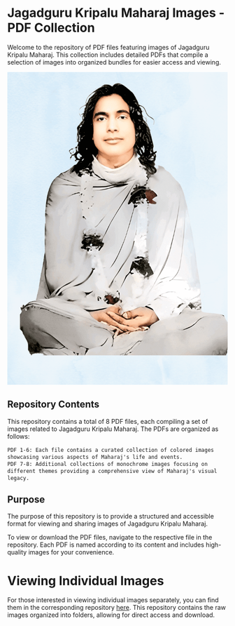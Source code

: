 # Jagadguru Kripalu Maharaj Images - PDF Collection

Welcome to the repository of PDF files featuring images of Jagadguru Kripalu Maharaj. This collection includes detailed PDFs that compile a selection of images into organized bundles for easier access and viewing.

![Jagadguru Kripalu Maharaj](cover.png)

## Repository Contents

This repository contains a total of 8 PDF files, each compiling a set of images related to Jagadguru Kripalu Maharaj. The PDFs are organized as follows:

    PDF 1-6: Each file contains a curated collection of colored images showcasing various aspects of Maharaj's life and events.
    PDF 7-8: Additional collections of monochrome images focusing on different themes providing a comprehensive view of Maharaj's visual legacy.

## Purpose

The purpose of this repository is to provide a structured and accessible format for viewing and sharing images of Jagadguru Kripalu Maharaj.

To view or download the PDF files, navigate to the respective file in the repository. Each PDF is named according to its content and includes high-quality images for your convenience.

# Viewing Individual Images

For those interested in viewing individual images separately, you can find them in the corresponding repository [here](https://github.com/kishoriji/kripalu_maharaj_images). This repository contains the raw images organized into folders, allowing for direct access and download.
